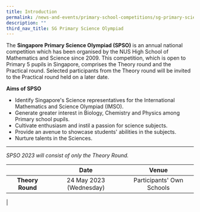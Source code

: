 ```yaml
---
title: Introduction
permalink: /news-and-events/primary-school-competitions/sg-primary-science-olympiad/introduction/
description: ""
third_nav_title: SG Primary Science Olympiad
---
```

The **Singapore Primary Science Olympiad (SPSO)** is an annual national competition which has been organised by the NUS High School of Mathematics and Science since 2009. This competition, which is open to Primary 5 pupils in Singapore, comprises the Theory round and the Practical round. Selected participants from the Theory round will be invited to the Practical round held on a later date.

**Aims of SPSO**

*   Identify Singapore's Science representatives for the International Mathematics and Science Olympiad (IMSO).
*   Generate greater interest in Biology, Chemistry and Physics among Primary school pupils.
*   Cultivate enthusiasm and instil a passion for science subjects.
*   Provide an avenue to showcase students' abilities in the subjects.
*   Nurture talents in the Sciences.

--------------------------------------------------
_SPSO 2023 will consist of only the Theory Round._

|  | Date | Venue |
|:---:|:---:|:---:|
| **Theory Round** | 24 May 2023 (Wednesday) | Participants' Own Schools |
|